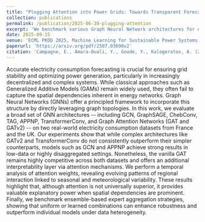 ```yaml
---
title: "Plugging Attention into Power Grids: Towards Transparent Forecasting"
collection: publications
permalink: /publication/2025-06-30-plugging-attention
excerpt: 'We benchmark various Graph Neural Network architectures for electricity consumption forecasting in France and the UK, showing that simple models like GCN and APPNP perform well in complex settings. While attention-based models such as GAT offer valuable interpretability through dynamic spatial patterns, ensemble strategies further improve robustness under data heterogeneity.'
date: 2025-09-15
venue: 'ECML PKDD 2025, Machine Learning for Sustainable Power Systems (ML4SPS) Workshop'
paperurl: 'https://arxiv.org/pdf/2507.03690v2'
citation: 'Campagne, E., Amara-Ouali, Y., Goude, Y., Kalogeratos, A. (2025). Plugging Attention into Power Grids: Towards Transparent Forecasting. In Proceedings of the Machine Learning for Sustainable Power Systems workshop at ECML PKDD 2025, Porto, Portugal.'
---
```


Accurate electricity consumption forecasting is crucial for ensuring grid stability and optimizing power generation, particularly in increasingly decentralized and complex systems. While classical approaches such as Generalized Additive Models (GAMs) remain widely used, they often fail to capture the spatial dependencies inherent in energy networks. Graph Neural Networks (GNNs) offer a principled framework to incorporate this structure by directly leveraging graph topologies. In this work, we evaluate a broad set of GNN architectures -- including GCN, GraphSAGE, ChebConv, TAG, APPNP, TransformerConv, and Graph Attention Networks (GAT and GATv2) -- on two real-world electricity consumption datasets from France and the UK. Our experiments show that while complex architectures like GATv2 and TransformerConv do not consistently outperform their simpler counterparts, models such as GCN and APPNP achieve strong results in low-data or highly disaggregated settings. Nonetheless, the vanilla GAT remains highly competitive across both datasets and offers an additional interpretability layer via attention mechanisms. We perform a temporal analysis of attention weights, revealing evolving patterns of regional interaction linked to seasonal and meteorological variability. These results highlight that, although attention is not universally superior, it provides valuable explanatory power when spatial dependencies are prominent. Finally, we benchmark ensemble-based expert aggregation strategies, showing that uniform or learned combinations can enhance robustness and outperform individual models under data heterogeneity.
